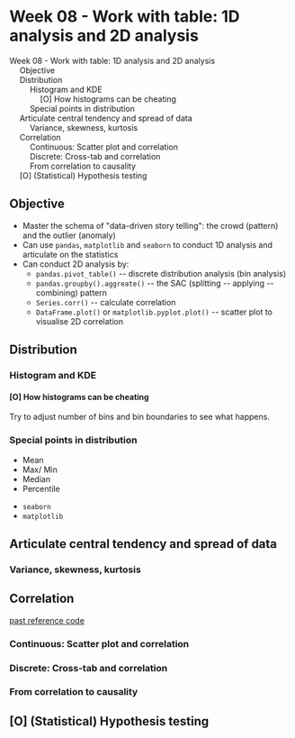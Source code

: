 # Week 08 - Work with table: 1D analysis and 2D analysis

<div id="toc">
<!-- TOC -->

- [Week 08 - Work with table: 1D analysis and 2D analysis](#week-08---work-with-table-1d-analysis-and-2d-analysis)
    - [Objective](#objective)
    - [Distribution](#distribution)
        - [Histogram and KDE](#histogram-and-kde)
            - [[O] How histograms can be cheating](#o-how-histograms-can-be-cheating)
        - [Special points in distribution](#special-points-in-distribution)
    - [Articulate central tendency and spread of data](#articulate-central-tendency-and-spread-of-data)
        - [Variance, skewness, kurtosis](#variance-skewness-kurtosis)
    - [Correlation](#correlation)
        - [Continuous: Scatter plot and correlation](#continuous-scatter-plot-and-correlation)
        - [Discrete: Cross-tab and correlation](#discrete-cross-tab-and-correlation)
        - [From correlation to causality](#from-correlation-to-causality)
    - [[O] (Statistical) Hypothesis testing](#o-statistical-hypothesis-testing)

<!-- /TOC -->
</div>

## Objective

- Master the schema of "data-driven story telling": the crowd \(pattern\) and the outlier \(anomaly\)
- Can use `pandas`, `matplotlib` and `seaborn` to conduct 1D analysis and articulate on the statistics
- Can conduct 2D analysis by:
  - `pandas.pivot_table()` -- discrete distribution analysis (bin analysis)
  - `pandas.groupby().aggreate()` -- the SAC (splitting -- applying -- combining) pattern
  - `Series.corr()` -- calculate correlation
  - `DataFrame.plot()` or `matplotlib.pyplot.plot()` -- scatter plot to visualise 2D correlation

## Distribution

### Histogram and KDE

#### [O] How histograms can be cheating

Try to adjust number of bins and bin boundaries to see what happens.

### Special points in distribution

- Mean
- Max/ Min
- Median
- Percentile

* `seaborn`
* `matplotlib` 

## Articulate central tendency and spread of data

### Variance, skewness, kurtosis

## Correlation

[past reference code](https://github.com/hupili/python-for-data-and-media-communication/blob/82c813851cfb5e74d1785df86e3a9e633e810508/correlation/Cheating%20our%20children.ipynb)

### Continuous: Scatter plot and correlation

### Discrete: Cross-tab and correlation

### From correlation to causality

## [O] (Statistical) Hypothesis testing

